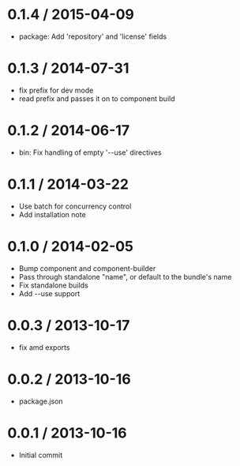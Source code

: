 
0.1.4 / 2015-04-09
==================

  * package: Add 'repository' and 'license' fields

0.1.3 / 2014-07-31
==================

  * fix prefix for dev mode
  * read prefix and passes it on to component build

0.1.2 / 2014-06-17
==================

 * bin: Fix handling of empty '--use' directives

0.1.1 / 2014-03-22
==================

 * Use batch for concurrency control
 * Add installation note

0.1.0 / 2014-02-05 
==================

 * Bump component and component-builder
 * Pass through standalone "name", or default to the bundle's name
 * Fix standalone builds
 * Add --use support

0.0.3 / 2013-10-17
==================

 * fix amd exports

0.0.2 / 2013-10-16
==================

 * package.json

0.0.1 / 2013-10-16
==================

 * Initial commit
